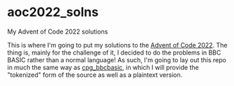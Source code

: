 # aoc2022_solns
My Advent of Code 2022 solutions

This is where I'm going to put my solutions to the [Advent of Code 2022](https://adventofcode.com/). The thing is,
mainly for the challenge of it, I decided to do the problems in BBC BASIC rather than a normal language! As such, 
I'm going to lay out this repo in much the same way as [cpg_bbcbasic](https://github.com/alh1260/cpg_bbcbasic), in
which I will provide the "tokenized" form of the source as well as a plaintext version.

